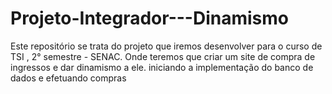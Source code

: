 # Projeto-Integrador---Dinamismo
Este repositório se trata do projeto que iremos desenvolver para o curso de TSI , 2° semestre - SENAC. Onde teremos que criar um site de compra de ingressos e dar dinamismo a ele. iniciando a implementação do banco de dados e efetuando compras
